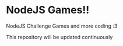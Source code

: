 # NodeJS Games!!

NodeJS Challenge Games and more coding :3

This repository will be updated continuously
